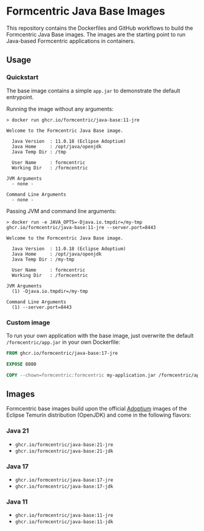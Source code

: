 # Formcentric Java Base Images

This repository contains the Dockerfiles and GitHub workflows to build the Formcentric Java Base images.
The images are the starting point to run Java-based Formcentric applications in containers.

## Usage

### Quickstart

The base image contains a simple `app.jar` to demonstrate the default entrypoint.

Running the image without any arguments:

```
> docker run ghcr.io/formcentric/java-base:11-jre

Welcome to the Formcentric Java Base image.

  Java Version  : 11.0.18 (Eclipse Adoptium)
  Java Home     : /opt/java/openjdk
  Java Temp Dir : /tmp

  User Name     : formcentric
  Working Dir   : /formcentric

JVM Arguments
  - none -

Command Line Arguments
  - none -
```

Passing JVM and command line arguments:

```
> docker run -e JAVA_OPTS=-Djava.io.tmpdir=/my-tmp ghcr.io/formcentric/java-base:11-jre --server.port=8443

Welcome to the Formcentric Java Base image.

  Java Version  : 11.0.18 (Eclipse Adoptium)
  Java Home     : /opt/java/openjdk
  Java Temp Dir : /my-tmp

  User Name     : formcentric
  Working Dir   : /formcentric

JVM Arguments
  (1) -Djava.io.tmpdir=/my-tmp

Command Line Arguments
  (1) --server.port=8443
```

### Custom image

To run your own application with the base image, just overwrite the default `/formcentric/app.jar` in your
own Dockerfile:

```Dockerfile
FROM ghcr.io/formcentric/java-base:17-jre

EXPOSE 8080

COPY --chown=formcentric:formcentric my-application.jar /formcentric/app.jar
```

## Images

Formcentric base images build upon the official [Adoptium](https://adoptium.net) images of the Eclipse Temurin
distribution (OpenJDK) and come in the following flavors:

### Java 21

- `ghcr.io/formcentric/java-base:21-jre`
- `ghcr.io/formcentric/java-base:21-jdk`

### Java 17

- `ghcr.io/formcentric/java-base:17-jre`
- `ghcr.io/formcentric/java-base:17-jdk`

### Java 11

- `ghcr.io/formcentric/java-base:11-jre`
- `ghcr.io/formcentric/java-base:11-jdk`
